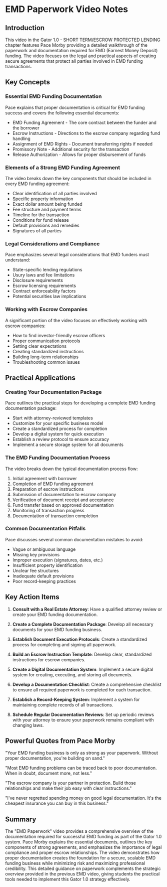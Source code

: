 # EMD Paperwork Video Notes

## Introduction

This video in the Gator 1.0 - SHORT TERM/ESCROW PROTECTED LENDING chapter features Pace Morby providing a detailed walkthrough of the paperwork and documentation required for EMD (Earnest Money Deposit) funding. The video focuses on the legal and practical aspects of creating secure agreements that protect all parties involved in EMD funding transactions.

## Key Concepts

### Essential EMD Funding Documentation

Pace explains that proper documentation is critical for EMD funding success and covers the following essential documents:

- EMD Funding Agreement - The core contract between the funder and the borrower
- Escrow Instructions - Directions to the escrow company regarding fund handling
- Assignment of EMD Rights - Document transferring rights if needed
- Promissory Note - Additional security for the transaction
- Release Authorization - Allows for proper disbursement of funds

### Elements of a Strong EMD Funding Agreement

The video breaks down the key components that should be included in every EMD funding agreement:

- Clear identification of all parties involved
- Specific property information
- Exact dollar amount being funded
- Fee structure and payment terms
- Timeline for the transaction
- Conditions for fund release
- Default provisions and remedies
- Signatures of all parties

### Legal Considerations and Compliance

Pace emphasizes several legal considerations that EMD funders must understand:

- State-specific lending regulations
- Usury laws and fee limitations
- Disclosure requirements
- Escrow licensing requirements
- Contract enforceability factors
- Potential securities law implications

### Working with Escrow Companies

A significant portion of the video focuses on effectively working with escrow companies:

- How to find investor-friendly escrow officers
- Proper communication protocols
- Setting clear expectations
- Creating standardized instructions
- Building long-term relationships
- Troubleshooting common issues

## Practical Applications

### Creating Your Documentation Package

Pace outlines the practical steps for developing a complete EMD funding documentation package:

- Start with attorney-reviewed templates
- Customize for your specific business model
- Create a standardized process for completion
- Develop a digital system for quick execution
- Establish a review protocol to ensure accuracy
- Implement a secure storage system for all documents

### The EMD Funding Documentation Process

The video breaks down the typical documentation process flow:

1. Initial agreement with borrower
2. Completion of EMD funding agreement
3. Preparation of escrow instructions
4. Submission of documentation to escrow company
5. Verification of document receipt and acceptance
6. Fund transfer based on approved documentation
7. Monitoring of transaction progress
8. Documentation of transaction completion

### Common Documentation Pitfalls

Pace discusses several common documentation mistakes to avoid:

- Vague or ambiguous language
- Missing key provisions
- Improper execution (signatures, dates, etc.)
- Insufficient property identification
- Unclear fee structures
- Inadequate default provisions
- Poor record-keeping practices

## Key Action Items

1. **Consult with a Real Estate Attorney**: Have a qualified attorney review or create your EMD funding documentation.

2. **Create a Complete Documentation Package**: Develop all necessary documents for your EMD funding business.

3. **Establish Document Execution Protocols**: Create a standardized process for completing and signing all paperwork.

4. **Build an Escrow Instruction Template**: Develop clear, standardized instructions for escrow companies.

5. **Create a Digital Documentation System**: Implement a secure digital system for creating, executing, and storing all documents.

6. **Develop a Documentation Checklist**: Create a comprehensive checklist to ensure all required paperwork is completed for each transaction.

7. **Establish a Record-Keeping System**: Implement a system for maintaining complete records of all transactions.

8. **Schedule Regular Documentation Reviews**: Set up periodic reviews with your attorney to ensure your paperwork remains compliant with changing laws.

## Powerful Quotes from Pace Morby

"Your EMD funding business is only as strong as your paperwork. Without proper documentation, you're building on sand."

"Most EMD funding problems can be traced back to poor documentation. When in doubt, document more, not less."

"The escrow company is your partner in protection. Build those relationships and make their job easy with clear instructions."

"I've never regretted spending money on good legal documentation. It's the cheapest insurance you can buy in this business."

## Summary

The "EMD Paperwork" video provides a comprehensive overview of the documentation required for successful EMD funding as part of the Gator 1.0 system. Pace Morby explains the essential documents, outlines the key components of strong agreements, and emphasizes the importance of legal compliance and proper escrow relationships. The video demonstrates how proper documentation creates the foundation for a secure, scalable EMD funding business while minimizing risk and maximizing professional credibility. This detailed guidance on paperwork complements the strategic overview provided in the previous EMD video, giving students the practical tools needed to implement this Gator 1.0 strategy effectively.
